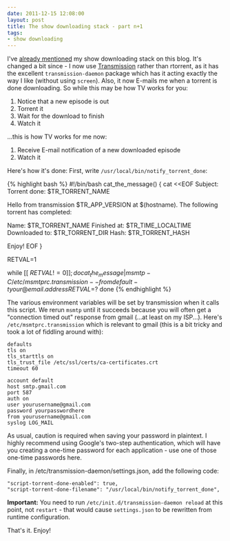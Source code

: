 ```yaml
---
date: 2011-12-15 12:08:00
layout: post
title: The show downloading stack - part n+1
tags:
- show downloading
---
```


I've [already
mentioned](http://blog.lutzky.net/2009/09/my-show-downloading-stack.html) my
show downloading stack on this blog. It's changed a bit since - I now use
[Transmission](http://transmission-bt.org/) rather than rtorrent, as it has the
excellent `transmission-daemon` package which has it acting exactly the way I
like (without using `screen`). Also, it now E-mails me when a torrent is done
downloading. So while this may be how TV works for you:

1. Notice that a new episode is out
2. Torrent it
3. Wait for the download to finish
4. Watch it

...this is how TV works for me now:

1. Receive E-mail notification of a new downloaded episode
2. Watch it

Here's how it's done: First, write `/usr/local/bin/notify_torrent_done`:

{% highlight bash %}
#!/bin/bash
cat_the_message() {
cat <<EOF
Subject: Torrent done: $TR_TORRENT_NAME

Hello from transmission $TR_APP_VERSION at $(hostname). The following torrent
has completed:

Name: $TR_TORRENT_NAME
Finished at: $TR_TIME_LOCALTIME
Downloaded to: $TR_TORRENT_DIR
Hash: $TR_TORRENT_HASH

Enjoy!
EOF
}

RETVAL=1

while [[ $RETVAL != 0 ]]; do
    cat_the_message | msmtp -C /etc/msmtprc.transmission --from default -t your@email.address
    RETVAL=$?
done
{% endhighlight %}

The various environment variables will be set by transmission when it calls
this script. We rerun `msmtp` until it succeeds because you will often get a
"connection timed out" response from gmail (...at least on my ISP...). Here's
`/etc/msmtprc.transmission` which is relevant to gmail (this is a bit tricky
and took a lot of fiddling around with):


    defaults
    tls on
    tls_starttls on
    tls_trust_file /etc/ssl/certs/ca-certificates.crt
    timeout 60

    account default
    host smtp.gmail.com
    port 587
    auth on
    user yourusername@gmail.com
    password yourpasswordhere
    from yourusername@gmail.com
    syslog LOG_MAIL


As usual, caution is required when saving your password in plaintext. I highly
recommend using Google's two-step authentication, which will have you creating
a one-time password for each application - use one of those one-time passwords
here.

Finally, in /etc/transmission-daemon/settings.json, add the following code:


    "script-torrent-done-enabled": true,
    "script-torrent-done-filename": "/usr/local/bin/notify_torrent_done",


**Important:** You need to run `/etc/init.d/transmission-daemon reload` at
this point, not `restart` - that would cause `settings.json` to be
rewritten from runtime configuration.

That's it. Enjoy!
